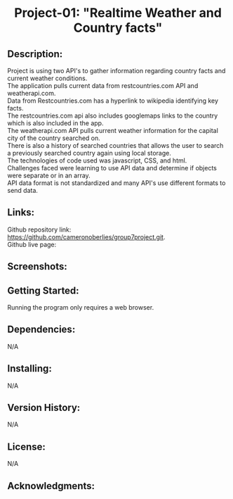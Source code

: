 # <p align="center">Project-01: "Realtime Weather and Country facts"

## Description:
Project is using two API's to gather information regarding country facts and current weather conditions.  
The application pulls current data from restcountries.com API and weatherapi.com.  
Data from Restcountries.com has a hyperlink to wikipedia identifying key facts.   
The restcountries.com api also includes googlemaps links to the country which is also included in the app.  
The weatherapi.com API pulls current weather information for the capital city of the country searched on.  
There is also a history of searched countries that allows the user to search a previously searched country again using local storage.  
The technologies of code used was javascript, CSS, and html.  
Challenges faced were learning to use API data and determine if objects were separate or in an array.  
API data format is not standardized and many API's use different formats to send data.

## Links:
Github repository link: https://github.com/cameronoberlies/group7project.git.  
Github live page: 

## Screenshots:

## Getting Started:
Running the program only requires a web browser.

## Dependencies:
N/A

## Installing:
N/A

## Version History:
N/A

## License:
N/A

## Acknowledgments:

